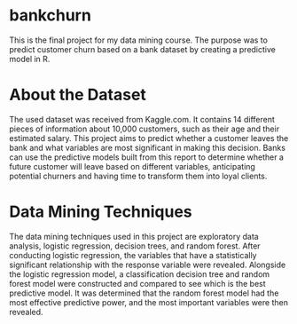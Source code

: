 # bankchurn
This is the final project for my data mining course. The purpose was to predict customer churn based on a bank dataset by creating a predictive model in R.

# About the Dataset
The used dataset was received from Kaggle.com. It contains 14 different pieces of information about 10,000 customers, such as their age and their estimated salary. This project aims to predict whether a customer leaves the bank and what variables are most significant in making this decision. Banks can use the predictive models built from this report to determine whether a future customer will leave based on different variables, anticipating potential churners and having time to transform them into loyal clients. 

# Data Mining Techniques
The data mining techniques used in this project are exploratory data analysis, logistic regression, decision trees, and random forest. After conducting logistic regression, the variables that have a statistically significant relationship with the response variable were revealed. Alongside the logistic regression model, a classification decision tree and random forest model were constructed and compared to see which is the best predictive model. It was determined that the random forest model had the most effective predictive power, and the most important variables were then revealed.
